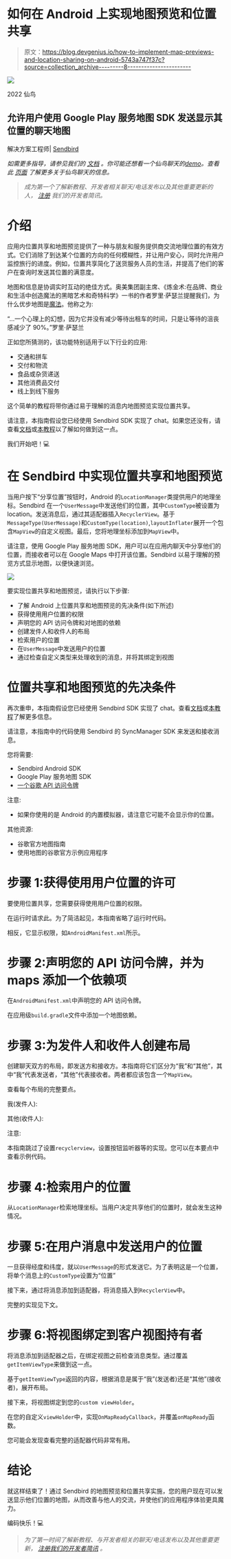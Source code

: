 # 如何在 Android 上实现地图预览和位置共享

> 原文：<https://blog.devgenius.io/how-to-implement-map-previews-and-location-sharing-on-android-5743a747f37c?source=collection_archive---------8----------------------->

![](img/c8f1330114f114987e869c54c631b73b.png)

2022 仙鸟

## 允许用户使用 Google Play 服务地图 SDK 发送显示其位置的聊天地图

解决方案工程师| [Sendbird](https://www.sendbird.com/)

*如需更多指导，请参见我们的* [*文档*](https://sendbird.com/docs/desk/v1/android/guides/link-preview) *。你可能还想看一个仙鸟聊天的*[*demo*](https://sendbird.com/demos/in-app-chat)*。查看此* [*页面*](https://sendbird.com/features/chat-messaging) *了解更多关于仙鸟聊天的信息。*

> *成为第一个了解新教程、开发者相关聊天/电话发布以及其他重要更新的人，* [*注册*](https://get.sendbird.com/dev-newsletter-subscription.html) *我们的开发者简讯。*

# 介绍

应用内位置共享和地图预览提供了一种与朋友和服务提供商交流地理位置的有效方式。它们消除了到达某个位置的方向的任何模糊性，并让用户安心，同时允许用户监控旅行的进度。例如，位置共享简化了送货服务人员的生活，并提高了他们的客户在查询时发送其位置的满意度。

地图和信息是协调实时互动的绝佳方式。奥美集团副主席、《炼金术:在品牌、商业和生活中创造魔法的黑暗艺术和奇特科学》一书的作者罗里·萨瑟兰提醒我们，为什么优步地图是[魔法](https://www.youtube.com/watch?v=iueVZJVEmEs)。他称之为:

“…一个心理上的幻想，因为它并没有减少等待出租车的时间，只是让等待的沮丧感减少了 90%。”罗里·萨瑟兰

正如您所猜测的，该功能特别适用于以下行业的应用:

*   交通和拼车
*   交付和物流
*   食品或杂货递送
*   其他消费品交付
*   线上到线下服务

这个简单的教程将带你通过易于理解的消息内地图预览实现位置共享。

请注意，本指南假设您已经使用 Sendbird SDK 实现了 chat。如果您还没有，请查看[文档](https://sendbird.com/docs/chat/v3/android/quickstart/send-first-message)或[本教程](https://sendbird.com/developer/tutorials/build-chat-uikit-android)以了解如何做到这一点。

我们开始吧！💻

# 在 Sendbird 中实现位置共享和地图预览

当用户按下“分享位置”按钮时，Android 的`LocationManager`类提供用户的地理坐标。Sendbird 在一个`UserMessage`中发送他们的位置，其中`CustomType`被设置为 location。发送消息后，通过其适配器插入`RecyclerView`。基于`MessageType(UserMessage)`和`CustomType(location)`,`layoutInflater`展开一个包含`MapView`的自定义视图。最后，您将地理坐标添加到`MapView`中。

请注意，使用 Google Play 服务地图 SDK，用户可以在应用内聊天中分享他们的位置，而接收者可以在 Google Maps 中打开该位置。Sendbird 以易于理解的预览方式显示地图，以便快速浏览。

![](img/4b33d0a005c5054b7c023b2a2969449b.png)

要实现位置共享和地图预览，请执行以下步骤:

*   了解 Android 上位置共享和地图预览的先决条件(如下所述)
*   获得使用用户位置的权限
*   声明您的 API 访问令牌和对地图的依赖
*   创建发件人和收件人的布局
*   检索用户的位置
*   在`UserMessage`中发送用户的位置
*   通过检查自定义类型来处理收到的消息，并将其绑定到视图

# 位置共享和地图预览的先决条件

再次重申，本指南假设您已经使用 Sendbird SDK 实现了 chat。查看[文档](https://sendbird.com/docs/chat/v3/android/quickstart/send-first-message)或[本教程](https://sendbird.com/developer/tutorials/build-chat-uikit-android)了解更多信息。

请注意，本指南中的代码使用 Sendbird 的 SyncManager SDK 来发送和接收消息。

您将需要:

*   Sendbird Android SDK
*   Google Play 服务地图 SDK
*   [一个谷歌 API 访问令牌](https://developers.google.com/maps/documentation/android-sdk/get-api-key)

注意:

*   如果你使用的是 Android 的内置模拟器，请注意它可能不会显示你的位置。

其他资源:

*   谷歌官方地图指南
*   使用地图的谷歌官方示例应用程序

# 步骤 1:获得使用用户位置的许可

要使用位置共享，您需要获得使用用户位置的权限。

在运行时请求此。为了简洁起见，本指南省略了运行时代码。

相反，它显示权限，如`AndroidManifest.xml`所示。

# 步骤 2:声明您的 API 访问令牌，并为 maps 添加一个依赖项

在`AndroidManifest.xml`中声明您的 API 访问令牌。

在应用级`build.gradle`文件中添加一个地图依赖。

# 步骤 3:为发件人和收件人创建布局

创建聊天双方的布局，即发送方和接收方。本指南将它们区分为“我”和“其他”，其中“我”代表发送者，“其他”代表接收者。两者都应该包含一个`MapView`。

查看每个布局的完整要点。

我(发件人):

其他(收件人):

注意:

本指南跳过了设置`recyclerview`，设置按钮监听器等的实现。您可以在本要点中查看示例代码。

# 步骤 4:检索用户的位置

从`LocationManager`检索地理坐标。当用户决定共享他们的位置时，就会发生这种情况。

# 步骤 5:在用户消息中发送用户的位置

一旦获得经度和纬度，就以`UserMessage`的形式发送它。为了表明这是一个位置，将单个消息上的`CustomType`设置为“位置”

接下来，通过将消息添加到适配器，将消息插入到`RecyclerView`中。

完整的实现见下文。

# 步骤 6:将视图绑定到客户视图持有者

将消息添加到适配器之后，在绑定视图之前检查消息类型。通过覆盖`getItemViewType`来做到这一点。

基于`getItemViewType`返回的内容，根据消息是属于“我”(发送者)还是“其他”(接收者)，展开布局。

接下来，将视图绑定到您的`custom viewHolder`。

在您的自定义`viewHolder`中，实现`OnMapReadyCallback`，并覆盖`onMapReady`函数。

您可能会发现查看完整的适配器代码非常有用。

# 结论

就这样结束了！通过 Sendbird 的地图预览和位置共享实施，您的用户现在可以发送显示他们位置的地图，从而改善与他人的交流，并使他们的应用程序体验更具魔力。

编码快乐！💻

> *为了第一时间了解新教程、与开发者相关的聊天/电话发布以及其他重要更新，* [*注册我们的开发者简讯*](https://get.sendbird.com/dev-newsletter-subscription.html) *。*